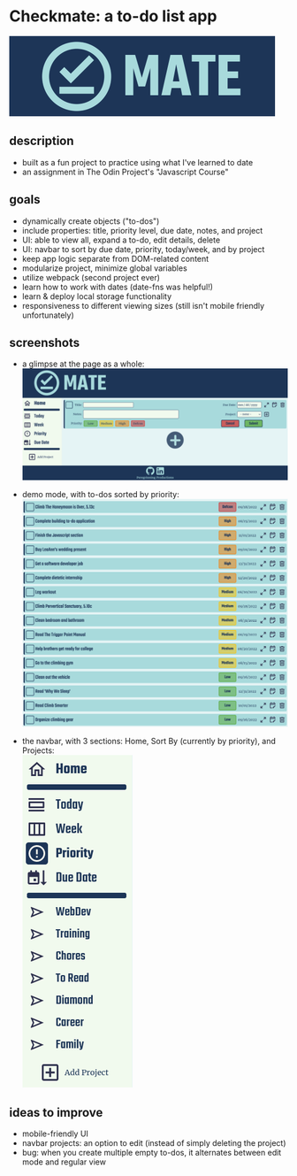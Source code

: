 # Checkmate: a to-do list app   
  
![title](https://github.com/connorwarme/toDo/blob/main/screenshots/title.png?raw=true "title") 
  
## description  
  * built as a fun project to practice using what I've learned to date  
  * an assignment in The Odin Project's "Javascript Course"  
    
## goals  
  * dynamically create objects ("to-dos")  
  * include properties: title, priority level, due date, notes, and project  
  * UI: able to view all, expand a to-do, edit details, delete  
  * UI: navbar to sort by due date, priority, today/week, and by project  
  * keep app logic separate from DOM-related content  
  * modularize project, minimize global variables
  * utilize webpack (second project ever)  
  * learn how to work with dates (date-fns was helpful!)  
  * learn & deploy local storage functionality  
  * responsiveness to different viewing sizes (still isn't mobile friendly unfortunately)

## screenshots  
  
  * a glimpse at the page as a whole:  
  ![todo](https://github.com/connorwarme/toDo/blob/main/screenshots/to-do.png?raw=true "to-do app")  

  * demo mode, with to-dos sorted by priority:  
  ![list](https://github.com/connorwarme/toDo/blob/main/screenshots/list.png?raw=true "list of to-dos")  

  * the navbar, with 3 sections: Home, Sort By (currently by priority), and Projects:  
  ![navbar](https://github.com/connorwarme/toDo/blob/main/screenshots/navbar.png?raw=true "navbar")  

## ideas to improve  
  * mobile-friendly UI  
  * navbar projects: an option to edit (instead of simply deleting the project)  
  * bug: when you create multiple empty to-dos, it alternates between edit mode and regular view  
   

   